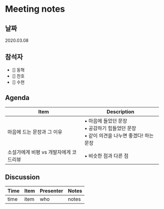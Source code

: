 # Meeting notes

## 날짜

2020.03.08

## 참석자

- [] 동혁
- [] 찬호
- [] 수현

## Agenda

Item | Description
---- | ----
마음에 드는 문장과 그 이유 | •  마음에 들었던 문장 <br> • 공감하기 힘들었던 문장 <br> • 같이 의견을 나누면 좋겠다! 하는 문장
소설가에게 비평 vs 개발자에게 코드리뷰 | •  비슷한 점과 다른 점


## Discussion
Time | Item | Presenter | Notes |
---- | ---- | ---- | ---- |
time | item | who | notes |
 
